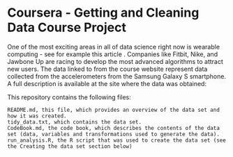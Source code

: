 # Coursera - Getting and Cleaning Data Course Project 
One of the most exciting areas in all of data science right now is wearable computing - see for example this article . Companies like Fitbit, Nike, and Jawbone Up are racing to develop the most advanced algorithms to attract new users. The data linked to from the course website represent data collected from the accelerometers from the Samsung Galaxy S smartphone. A full description is available at the site where the data was obtained:

This repository contains the following files:

	README.md, this file, which provides an overview of the data set and how it was created.
	tidy_data.txt, which contains the data set.
	CodeBook.md, the code book, which describes the contents of the data set (data, variables and transformations used to generate the data).
	run_analysis.R, the R script that was used to create the data set (see the Creating the data set section below)
